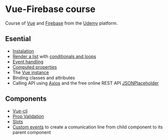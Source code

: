# Vue-Firebase course

Course of [Vue](https://vuejs.org/v2/guide/) and [Firebase](https://firebase.google.com/?hl=es) from the [Udemy](https://www.udemy.com/course/aprende-vue-firebase-actualizado-2020/learn/lecture/21658954#overview) platform.

## Esential

* [Instalation ](https://vuejs.org/v2/guide/)
* [Render a list](https://vuejs.org/v2/guide/list.html) with [conditionals and loops](https://vuejs.org/v2/guide/index.html#Conditionals-and-Loops)
* [Event handling](https://vuejs.org/v2/guide/events.html)
* [Computed properties](https://vuejs.org/v2/guide/computed.html)
* The [Vue instance](https://vuejs.org/v2/guide/instance.html)
* Binding classes and attributes
* Calling API using [Axios](https://github.com/axios/axios) and the free online REST API [JSONPlaceholder](https://jsonplaceholder.typicode.com/)

## Components

* [Vue-cli](https://cli.vuejs.org/guide/installation.html)
* [Prop Validation](https://v3.vuejs.org/guide/component-props.html#prop-validation)
* [Slots](https://v3.vuejs.org/guide/component-slots.html#slot-content)
* [Custom events](https://v3.vuejs.org/guide/component-custom-events.html#event-names) to create a comunication line from child component to its parent component
